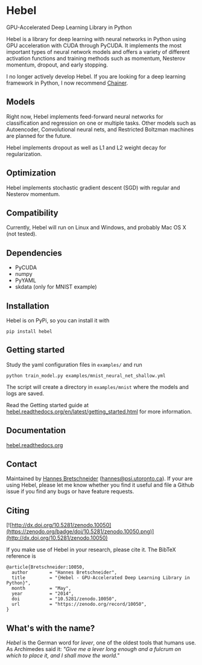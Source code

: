 # Hebel

GPU-Accelerated Deep Learning Library in Python

Hebel is a library for deep learning with neural networks in Python using GPU acceleration with CUDA through PyCUDA. It implements the most important types of neural network models and offers a variety of different activation functions and training methods such as momentum, Nesterov momentum, dropout, and early stopping.

I no longer actively develop Hebel. If you are looking for a deep learning framework in Python, I now recommend [Chainer](https://github.com/pfnet/chainer).

## Models

Right now, Hebel implements feed-forward neural networks for classification and regression on one or multiple tasks. Other models such as Autoencoder, Convolutional neural nets, and Restricted Boltzman machines are planned for the future.

Hebel implements dropout as well as L1 and L2 weight decay for regularization.

## Optimization

Hebel implements stochastic gradient descent (SGD) with regular and Nesterov momentum.

## Compatibility

Currently, Hebel will run on Linux and Windows, and probably Mac OS X (not tested). 

## Dependencies
- PyCUDA
- numpy
- PyYAML
- skdata (only for MNIST example)

## Installation

Hebel is on PyPi, so you can install it with

    pip install hebel

## Getting started
Study the yaml configuration files in `examples/` and run
    
    python train_model.py examples/mnist_neural_net_shallow.yml
    
The script will create a directory in `examples/mnist` where the models and logs are saved.

Read the Getting started guide at [hebel.readthedocs.org/en/latest/getting_started.html](http://hebel.readthedocs.org/en/latest/getting_started.html) for more information.

## Documentation
[hebel.readthedocs.org](http://hebel.readthedocs.org)

## Contact
Maintained by [Hannes Bretschneider](http://github.com/hannes-brt) (hannes@psi.utoronto.ca).
If your are using Hebel, please let me know whether you find it useful and file a Github issue if you find any bugs or have feature requests.

## Citing
[![http://dx.doi.org/10.5281/zenodo.10050](https://zenodo.org/badge/doi/10.5281/zenodo.10050.png)](http://dx.doi.org/10.5281/zenodo.10050)

If you make use of Hebel in your research, please cite it. The BibTeX reference is
    
    @article{Bretschneider:10050,
      author        = "Hannes Bretschneider",
      title         = "{Hebel - GPU-Accelerated Deep Learning Library in Python}",
      month         = "May",
      year          = "2014",
      doi           = "10.5281/zenodo.10050",
      url           = "https://zenodo.org/record/10050",
    }

## What's with the name?
_Hebel_ is the German word for _lever_, one of the oldest tools that humans use. As Archimedes said it: _"Give me a lever long enough and a fulcrum on which to place it, and I shall move the world."_
